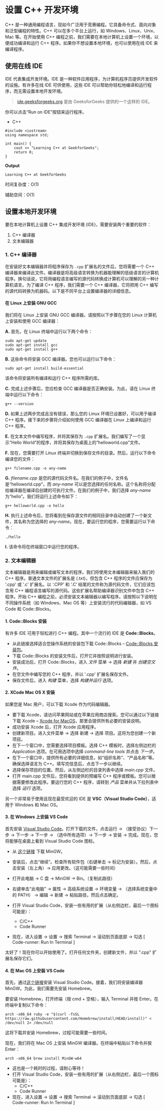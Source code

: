 # 设置 C++ 开发环境



C++ 是一种通用编程语言，现如今广泛用于竞赛编程。它具备命令式、面向对象和泛型编程的特性。C++ 可以在多个平台上运行，如 Windows、Linux、Unix、Mac 等。在开始使用 C++ 编程之前，我们需要在本地计算机上设置一个环境，以便成功编译和运行 C++ 程序。如果你不想设置本地环境，也可以使用在线 IDE 来编译程序。

## **使用在线 IDE**

IDE 代表集成开发环境。IDE 是一种软件应用程序，为计算机程序员提供开发软件的设施。有许多在线 IDE 可供使用，这些 IDE 可以帮助你轻松地编译和运行程序，而无需设置本地开发环境。

> [ide.geeksforgeeks.org](https://ide.geeksforgeeks.org/) 是由 GeeksforGeeks 提供的一个这样的 IDE。

你可以点击“Run on IDE”按钮来运行程序。

- C++

```
#include <iostream>
using namespace std;

int main() {
    cout << "Learning C++ at GeekforGeeks";
    return 0;
}

```

**Output**

```
Learning C++ at GeekforGeeks
```

时间复杂度：O(1)

辅助空间：O(1) 

## **设置本地开发环境**

要在本地计算机上设置 C++ 集成开发环境 (IDE)，需要安装两个重要的软件：

1. C++ 编译器
2. 文本编辑器

### **1. C++ 编译器**

在安装好文本编辑器并将程序保存为 `.cpp` 扩展名的文件后，您将需要一个 C++ 编译器来编译此文件。编译器是将高级语言转换为机器能理解的低级语言的计算机程序。换句话说，它将用编程语言编写的源代码转换成计算机可以理解的另一种计算机语言。为了编译 C++ 程序，我们需要一个 C++ 编译器，它将把用 C++ 编写的源代码转换为机器码。以下是不同平台上设置编译器的详细信息。

#### 在 Linux 上安装 GNU GCC

我们将在 Linux 上安装 GNU GCC 编译器。请按照以下步骤在您的 Linux 计算机上安装和使用 GCC 编译器：

**A.** 首先，在 Linux 终端中运行以下两个命令：

```
sudo apt-get update
sudo apt-get install gcc
sudo apt-get install g++
```

**B.** 这些命令将安装 GCC 编译器。您也可以运行以下命令：

```
sudo apt-get install build-essential
```

该命令将安装所有编译和运行 C++ 程序所需的库。

**C.** 完成上述步骤后，您应检查 GCC 编译器是否正确安装。为此，请在 Linux 终端中运行以下命令：

```
g++ --version
```

**D.** 如果上述两步完成且没有错误，那么您的 Linux 环境已设置好，可以用于编译 C++ 程序。接下来的步骤将介绍如何使用 GCC 编译器在 Linux 上编译和运行 C++ 程序。

**E.** 在文本文件中编写程序，并将其保存为 `.cpp` 扩展名。我们编写了一个显示“Hello World”的程序，并将其保存为桌面上的“helloworld.cpp”文件。

**F.** 现在，您需要打开 Linux 终端并切换到保存文件的目录。然后，运行以下命令编译您的文件：

```
g++ filename.cpp -o any-name
```

**G.** *filename.cpp* 是您的源代码文件名。在我们的例子中，文件名是“helloworld.cpp”，而 *any-name* 可以是您选择的任何名称。这个名称将分配给编译器在编译后创建的可执行文件。在我们的例子中，我们选择 *any-name* 为“hello”。我们将运行上述命令如下：

```
g++ helloworld.cpp -o hello
```

**H.** 执行上述命令后，您将看到在保存源文件的相同目录中自动创建了一个新文件，其名称为您选择的 *any-name*。现在，要运行您的程序，您需要运行以下命令：

```
./hello
```

**I.** 该命令将在终端窗口中运行您的程序。

### **2. 文本编辑器**

  文本编辑器是用来编辑或编写文本的程序。我们将使用文本编辑器来输入我们的 C++ 程序。普通文本文件的扩展名是 (.txt)，但包含 C++ 程序的文件应保存为 '.cpp' 或 '.c' 扩展名。以 ‘.CPP’ 和 ‘.C’ 结尾的文件称为源代码文件，它们应该包含用 C++ 编程语言编写的源代码。这些扩展名帮助编译器识别文件中包含 C++ 程序。开始 C++ 编程之前，必须安装文本编辑器以编写程序。请按照以下说明在不同操作系统（如 Windows、Mac OS 等）上安装流行的代码编辑器，如 VS Code 和 Code::Blocks。

#### 1. Code::Blocks 安装

  有许多 IDE 可用于轻松进行 C++ 编程。其中一个流行的 IDE 是 **Code::Blocks**。

  - 从此链接选择适合您操作系统的安装包下载 Code::Blocks – [Code::Blocks 安装包](http://www.codeblocks.org/downloads/26)。
  - 下载 Code::Blocks 的安装文件后，打开它并按照说明进行安装。
  - 安装成功后，打开 Code::Blocks，进入 *文件* 菜单 -> 选择 *新建* 并 *创建空文件*。
  - 在空文件中编写您的 C++ 程序，并以 '.cpp' 扩展名保存文件。
  - 保存文件后，进入 *构建* 菜单，选择 *构建并运行* 选项。

#### 2. XCode Mac OS X 安装

  如果您是 Mac 用户，可以下载 Xcode 作为代码编辑器。

  - 要下载 Xcode，请访问苹果网站或在苹果应用商店搜索。您可以通过以下链接下载 Xcode – [Xcode for MacOS](https://developer.apple.com/xcode/)，那里会提供所有必要的安装说明。
  - 成功安装 Xcode 后，打开 Xcode 应用程序。
  - 创建新项目。进入文件菜单 -> 选择 新建 -> 选择 项目。这将为您创建一个新项目。
  - 在下一个窗口中，您需要选择项目模板。选择 C++ 模板时，选择左侧边栏的 *Application* 选项。在可用选项中选择 *command-line tools* 并点击 *下一步*。
  - 在下一个窗口中，提供所有必要的详细信息，如“组织名称”、“产品名称”等。确保选择语言为 C++。填写完信息后，点击下一步以继续。
  - 选择保存项目的位置。然后，从左侧边栏的目录列表中选择 *main.cpp* 文件。
  - 打开 main.cpp 文件后，您将看到提供的预编写 C++ 程序或模板。您可以根据需要修改此程序。要运行您的 C++ 程序，请转到 *产品* 菜单并从下拉列表中选择 *运行* 选项。

  另一个非常易于使用且现在最受欢迎的 IDE 是 **VSC（Visual Studio Code）**，适用于 Windows 和 Mac OS。

#### 3. 在 Windows 上安装 VS Code

  首先安装 [Visual Studio Code](https://code.visualstudio.com/)。打开下载的文件，点击运行 -> （接受协议）下一步 -> 下一步 -> 下一步 -> （选中所有选项）-> 下一步 -> 安装 -> 完成。现在，您将能够在桌面上看到 Visual Studio Code 图标。

  - 从 [这个链接](https://sourceforge.net/projects/mingw/) 下载 MinGW。
  - 安装后，点击“继续”。检查所有软件包（右键单击 -> 标记为安装）。然后，点击安装（左上角）-> 应用更改。（这可能需要一些时间）
  - 打开此电脑 -> C 盘 -> MinGW -> Bin。（复制此路径）
  - 右键单击“此电脑” -> 属性 -> 高级系统设置 -> 环境变量 -> （选择系统变量中的 PATH） -> 编辑 -> 新建 -> 粘贴路径，然后点击确定。
- 打开 Visual Studio Code，安装一些有用的扩展（从右侧边栏，最后一个图标可能是）：
  
  - C/C++
  - Code Runner
- 现在，进入设置 -> 设置 -> 搜索 Terminal -> 滚动到页面底部 -> 勾选 [ Code-runner: Run In Terminal ]

太好了！现在你可以开始使用了。打开任何文件夹，创建新文件，并以 ".cpp" 扩展名保存它们。

#### 4. 在 Mac OS 上安装 VS Code

首先，通过[这个链接](https://code.visualstudio.com/download)安装 Visual Studio Code。接着，我们将安装编译器 MinGW。为此，我们需要先安装 Homebrew。

要安装 Homebrew，打开终端（按 cmd + 空格），输入 Terminal 并按 Enter。在终端中复制以下命令：

```
arch -x86_64 ruby -e "$(curl -fsSL https://raw.githubusercontent.com/Homebrew/install/HEAD/install)" < /dev/null 2> /dev/null
```

这将下载并安装 Homebrew，过程可能需要一些时间。

现在，我们将在 Mac OS 上安装 MinGW 编译器。在终端中粘贴以下命令并按 Enter：

```
arch -x86_64 brew install MinGW-w64
```

- 这也是一个耗时的过程，请耐心等待！
- 打开 Visual Studio Code，安装一些有用的扩展（从右侧边栏，最后一个图标可能是）：
  - C/C++
  - Code Runner
- 现在，进入设置 -> 设置 -> 搜索 Terminal -> 滚动到页面底部 -> 勾选 [ Code-runner: Run In Terminal ]